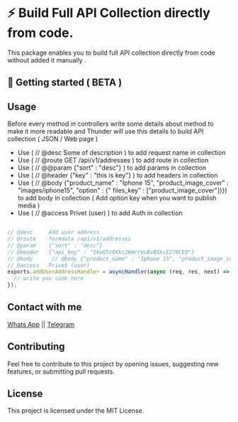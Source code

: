 # ⚡ Build Full API Collection directly from code.

This package enables you to build full API collection directly from code without added it manually .

## 🚀 Getting started ( BETA )

## Usage

Before every method in controllers write some details about method to make it more readable
and Thunder will use this details to build API collection ( JSON / Web page )


- Use ( // @desc Some of description ) to add request name in collection
- Use ( // @route GET /api/v1/addresses ) to add route in collection
- Use ( // @@param {"sort" : "desc"} ) to add params in collection
- Use ( // @header {"key" : "this is key"} ) to add headers in collection
- Use ( // @body {"product_name" : "Iphone 15", "product_image_cover" : "images/iphone15", "option" : {"
  files_key" : ["product_image_cover"]}}) to add body in collection ( Add option key when you want to
  publish media )
- Use ( // @access   Privet (user) ) to add Auth in collection

```javascript

// @desc     Add user address
// @route    formdata /api/v1/addresses
// @param    {"sort" : "desc"}
// @header   {"api_key" : "1kwQTz8Kkc2KWrrUvBvBSkiEZ7RCEQ"}
// @body      // @body {"product_name" : "Iphone 15", "product_image_cover" : "images/iphone15", "option" : {"files_key" : ["product_image_cover"]}}
// @access   Privet (user)
exports.addUserAddressHandler = asyncHandler(async (req, res, next) => {
  // write you code here
});
```

Contact with me
---------------

[Whats App](https://wa.me/00972598045064) ||
[Telegram](https://t.me/Abd_Alftah_Al_shanti)

## Contributing

Feel free to contribute to this project by opening issues, suggesting new features, or submitting pull requests.

## License

This project is licensed under the MIT License.